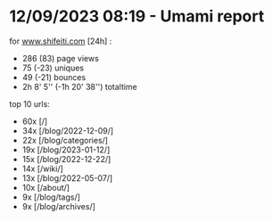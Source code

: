 # 12/09/2023 08:19 - Umami report
for www.shifeiti.com [24h] :

 - 286 (83) page views
 - 75 (-23) uniques
 - 49 (-21) bounces
 - 2h 8' 5'' (-1h 20' 38'') totaltime


top 10 urls:
 - 60x [/]
 - 34x [/blog/2022-12-09/]
 - 22x [/blog/categories/]
 - 19x [/blog/2023-01-12/]
 - 15x [/blog/2022-12-22/]
 - 14x [/wiki/]
 - 13x [/blog/2022-05-07/]
 - 10x [/about/]
 - 9x [/blog/tags/]
 - 9x [/blog/archives/]


